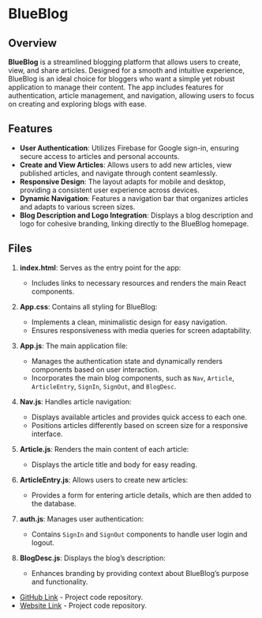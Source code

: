 # BlueBlog

## Overview

**BlueBlog** is a streamlined blogging platform that allows users to create, view, and share articles. Designed for a smooth and intuitive experience, BlueBlog is an ideal choice for bloggers who want a simple yet robust application to manage their content. The app includes features for authentication, article management, and navigation, allowing users to focus on creating and exploring blogs with ease.

## Features

- **User Authentication**: Utilizes Firebase for Google sign-in, ensuring secure access to articles and personal accounts.
- **Create and View Articles**: Allows users to add new articles, view published articles, and navigate through content seamlessly.
- **Responsive Design**: The layout adapts for mobile and desktop, providing a consistent user experience across devices.
- **Dynamic Navigation**: Features a navigation bar that organizes articles and adapts to various screen sizes.
- **Blog Description and Logo Integration**: Displays a blog description and logo for cohesive branding, linking directly to the BlueBlog homepage.

## Files

1. **index.html**: Serves as the entry point for the app:
   - Includes links to necessary resources and renders the main React components.

2. **App.css**: Contains all styling for BlueBlog:
   - Implements a clean, minimalistic design for easy navigation.
   - Ensures responsiveness with media queries for screen adaptability.

3. **App.js**: The main application file:
   - Manages the authentication state and dynamically renders components based on user interaction.
   - Incorporates the main blog components, such as `Nav`, `Article`, `ArticleEntry`, `SignIn`, `SignOut`, and `BlogDesc`.

4. **Nav.js**: Handles article navigation:
   - Displays available articles and provides quick access to each one.
   - Positions articles differently based on screen size for a responsive interface.

5. **Article.js**: Renders the main content of each article:
   - Displays the article title and body for easy reading.

6. **ArticleEntry.js**: Allows users to create new articles:
   - Provides a form for entering article details, which are then added to the database.

7. **auth.js**: Manages user authentication:
   - Contains `SignIn` and `SignOut` components to handle user login and logout.

8. **BlogDesc.js**: Displays the blog’s description:
   - Enhances branding by providing context about BlueBlog’s purpose and functionality.

- [GitHub Link](https://github.com/DabSquadLeader/blueblog-blog-app) - Project code repository.
- [Website Link](https://new-project-f5211.web.app/) - Project code repository.
